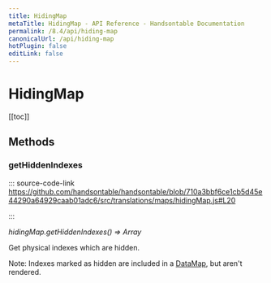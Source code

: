 ```yaml
---
title: HidingMap
metaTitle: HidingMap - API Reference - Handsontable Documentation
permalink: /8.4/api/hiding-map
canonicalUrl: /api/hiding-map
hotPlugin: false
editLink: false
---
```


# HidingMap

[[toc]]
## Methods

### getHiddenIndexes
  
::: source-code-link https://github.com/handsontable/handsontable/blob/710a3bbf6ce1cb5d45e44290a64929caab01adc6/src/translations/maps/hidingMap.js#L20

:::

_hidingMap.getHiddenIndexes() ⇒ Array_

Get physical indexes which are hidden.

Note: Indexes marked as hidden are included in a [DataMap](@/api/dataMap.md), but aren't rendered.


